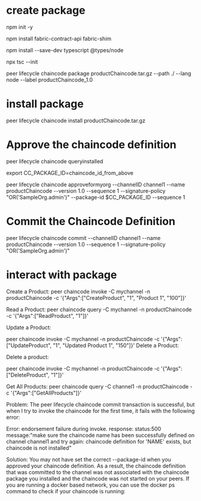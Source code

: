# create package

npm init -y

npm install fabric-contract-api fabric-shim

npm install --save-dev typescript @types/node

npx tsc --init

peer lifecycle chaincode package productChaincode.tar.gz --path ./ --lang node --label productChaincode_1.0


# install package

peer lifecycle chaincode install productChaincode.tar.gz 


# Approve the chaincode definition

peer lifecycle chaincode queryinstalled

export CC_PACKAGE_ID=chaincode_id_from_above

peer lifecycle chaincode approveformyorg  --channelID channel1 --name productChaincode --version 1.0 --sequence 1 --signature-policy "OR('SampleOrg.admin')" --package-id $CC_PACKAGE_ID --sequence 1



# Commit the Chaincode Definition

peer lifecycle chaincode commit --channelID channel1 --name productChaincode  --version 1.0  --sequence 1 --signature-policy "OR('SampleOrg.admin')"
  
# interact with package

Create a Product:
peer chaincode invoke -C mychannel -n productChaincode -c '{"Args":["CreateProduct", "1", "Product 1", "100"]}'


Read a Product:
peer chaincode query -C mychannel -n productChaincode -c '{"Args":["ReadProduct", "1"]}'

Update a Product:

peer chaincode invoke -C mychannel -n productChaincode -c '{"Args":["UpdateProduct", "1", "Updated Product 1", "150"]}'
Delete a Product:

Delete a product:

peer chaincode invoke -C mychannel -n productChaincode -c '{"Args":["DeleteProduct", "1"]}'

Get All Products:
peer chaincode query -C channel1 -n productChaincode -c '{"Args":["GetAllProducts"]}'


Problem: The peer lifecycle chaincode commit transaction is successful, but when I try to invoke the chaincode for the first time, it fails with the following error:

Error: endorsement failure during invoke. response: status:500 message:"make sure the chaincode name has been successfully defined on channel channel1 and try again: chaincode definition for 'NAME' exists, but chaincode is not installed"

Solution: You may not have set the correct --package-id when you approved your chaincode definition. As a result, the chaincode definition that was committed to the channel was not associated with the chaincode package you installed and the chaincode was not started on your peers. If you are running a docker based network, you can use the docker ps command to check if your chaincode is running:
